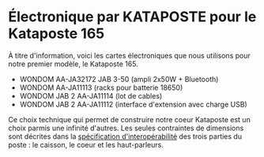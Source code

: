 # Électronique par KATAPOSTE pour le Kataposte 165

À titre d'information, voici les cartes électroniques que nous utilisons pour notre premier modèle, le Kataposte 165.

- WONDOM AA-JA32172 JAB 3-50 (ampli 2x50W + Bluetooth)
- WONDOM AA-JA11113 (racks pour batterie 18650)
- WONDOM JAB 2 AA-JA11114 (lot de cables)
- WONDOM JAB 2 AA-JA11112 (interface d'extension avec charge USB)

Ce choix technique qui permet de construire notre coeur Kataposte est un choix parmis une infinité d'autres.
Les seules contraintes de dimensions sont décrites dans la [spécification d'interopérabilité](https://github.com/kataposte/kataposte-165/blob/master/SPEC-D-INTEROPERABILITE.fr.md#le-coeur) des trois parties du poste : le caisson, le coeur et les haut-parleurs.
